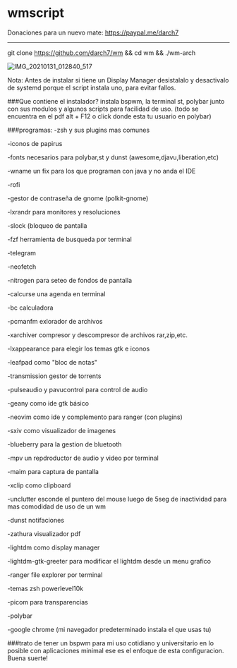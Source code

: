 # wmscript

Donaciones para un nuevo mate: https://paypal.me/darch7

-------------------------------------------------------------------------------------------------

git clone https://github.com/darch7/wm && cd wm && ./wm-arch


![IMG_20210131_012840_517](https://user-images.githubusercontent.com/70046164/106374628-c13f5f00-6363-11eb-840e-310f7c6f0ff6.png)



Nota: Antes de instalar si tiene un Display Manager desistalalo y desactivalo de systemd porque el script instala uno, para evitar fallos.

###Que contiene el instalador?
instala bspwm, la terminal st, polybar junto con sus modulos y algunos scripts para facilidad de uso. (todo se encuentra en el pdf alt + F12 o click donde esta tu usuario en polybar)

###programas:
-zsh y sus plugins mas comunes

-iconos de papirus

-fonts necesarios para polybar,st y dunst (awesome,djavu,liberation,etc)

-wname un fix para los que programan con java y no anda el IDE

-rofi

-gestor de contraseña de gnome (polkit-gnome)

-lxrandr para monitores y resoluciones

-slock (bloqueo de pantalla

-fzf herramienta de busqueda por terminal

-telegram

-neofetch

-nitrogen para seteo de fondos de pantalla

-calcurse una agenda en terminal

-bc calculadora

-pcmanfm exlorador de archivos

-xarchiver compresor y descompresor de archivos rar,zip,etc.

-lxappearance para elegir los temas gtk e iconos

-leafpad como "bloc de notas"

-transmission gestor de torrents

-pulseaudio y pavucontrol para control de audio

-geany como ide gtk básico

-neovim como ide y complemento para ranger (con plugins)

-sxiv como visualizador de imagenes

-blueberry para la gestion de bluetooth

-mpv un repdroductor de audio y video por terminal

-maim para captura de pantalla 

-xclip como clipboard

-unclutter esconde el puntero del mouse luego de 5seg de inactividad para mas comodidad de uso de un wm

-dunst notifaciones

-zathura visualizador pdf

-lightdm como display manager

-lightdm-gtk-greeter para modificar el lightdm desde un menu grafico

-ranger file explorer por terminal 

-temas zsh powerlevel10k 

-picom para transparencias

-polybar

-google chrome (mi navegador predeterminado instala el que usas tu)

###trato de tener un bspwm para mi uso cotidiano y universitario en lo posible con aplicaciones minimal ese es el enfoque de esta configuracion. Buena suerte!



